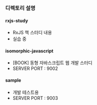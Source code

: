 ### 디렉토리 설명
#### rxjs-study 
- RxJS 책 스터디 내용
- 실습 중

#### isomorphic-javascript
- \[BOOK\] 동형 자바스크립트 웹 개발  스터디
- SERVER PORT : 9002

#### sample
- 개발 테스트용
- SERVER PORT : 9003